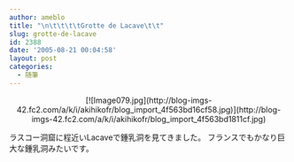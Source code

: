 ```yaml
---
author: ameblo
title: "\n\t\t\t\tGrotte de Lacave\t\t"
slug: grotte-de-lacave
id: 2388
date: '2005-08-21 00:04:58'
layout: post
categories:
  - 随筆
---
```


<div align="center">[![Image079.jpg](http://blog-imgs-42.fc2.com/a/k/i/akihikofr/blog_import_4f563bd16cf58.jpg)](http://blog-imgs-42.fc2.com/a/k/i/akihikofr/blog_import_4f563bd1811cf.jpg)</div>

ラスコー洞窟に程近いLacaveで鍾乳洞を見てきました。 フランスでもかなり巨大な鍾乳洞みたいです。